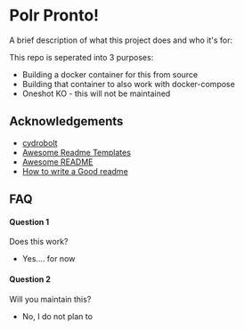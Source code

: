 
# Polr Pronto!

A brief description of what this project does and who it's for:

This repo is seperated into 3 purposes:

 - Building a docker container for this from source 
 - Building that container to also work with docker-compose
 - Oneshot KO - this will not be maintained

## Acknowledgements

 - [cydrobolt](https://github.com/cydrobolt/polr)
 - [Awesome Readme Templates](https://awesomeopensource.com/project/elangosundar/awesome-README-templates)
 - [Awesome README](https://github.com/matiassingers/awesome-readme)
 - [How to write a Good readme](https://bulldogjob.com/news/449-how-to-write-a-good-readme-for-your-github-project)


## FAQ

#### Question 1

Does this work?

 - Yes.... for now

#### Question 2

Will you maintain this?

 - No, I do not plan to
